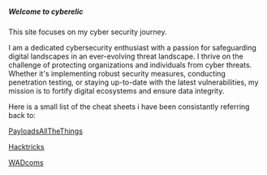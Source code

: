 ##### Welcome to cyberelic

This site focuses on my cyber security journey.

I am a dedicated cybersecurity enthusiast with a passion for safeguarding digital landscapes in an ever-evolving threat landscape. I thrive on the challenge of protecting organizations and individuals from cyber threats. Whether it's implementing robust security measures, conducting penetration testing, or staying up-to-date with the latest vulnerabilities, my mission is to fortify digital ecosystems and ensure data integrity.

Here is a small list of the cheat sheets i have been consistantly referring back to:

[PayloadsAllTheThings](https://github.com/swisskyrepo/PayloadsAllTheThings/tree/master)

[Hacktricks](https://book.hacktricks.xyz/)

[WADcoms](https://wadcoms.github.io/)



<script src="https://tryhackme.com/badge/101635"></script>
